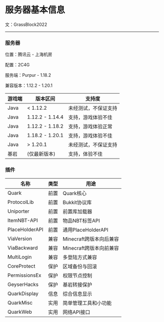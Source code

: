 # 服务器基本信息

文：GrassBlock2022

-----

### 服务器

位置：腾讯云 - 上海机房

配置：2C4G

服务端：Purpur - 1.18.2

兼容版本：1.12.2 - 1.20.1

| 游戏端  | 版本区间            | 支持度        |
|------|-----------------|------------|
| Java | < 1.12.2        | 未经测试，不保证支持 |
| Java | 1.12.2 - 1.14.4 | 支持，游戏体验不佳  |
| Java | 1.12.2 - 1.18.2 | 支持，游戏体验正常  |
| Java | 1.18.2 - 1.20.1 | 支持，游戏体验不佳  |
| Java | > 1.20.1        | 未经测试，不保证支持 |
| 基岩   | (仅最新版本)         | 支持，体验不佳    |

### 插件

| 名称             | 类型 | 用途               |
|----------------|----|------------------|
| Quark          | 前置 | Quark核心          |
| ProtocolLib    | 前置 | Bukkit协议库        |
| Uniporter      | 前置 | 前置库加载器           |
| ItemNBT-API    | 前置 | 物品NBT标签API       |
| PlaceHolderAPI | 前置 | 通用PlaceHolderAPI |
| ViaVersion     | 兼容 | Minecraft跨版本向后兼容 |
| ViaBackward    | 兼容 | Minecraft跨版本向前兼容 |
| MultiLogin     | 兼容 | 多登陆方式兼容          |
| CoreProtect    | 保护 | 区域备份与回滚          |
| PermissionsEx  | 保护 | 权限节点控制           |
| GeyserHacks    | 保护 | 基岩转接保护           |
| QuarkDisplay   | 信息 | 综合信息显示           |
| QuarkMisc      | 实用 | 简单管理工具和小功能       |
| QuarkWeb       | 实用 | 网络API接口          |